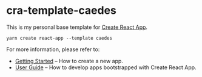 # cra-template-caedes

This is my personal base template for [Create React App](https://github.com/facebook/create-react-app).

```shell
yarn create react-app --template caedes
```

For more information, please refer to:

- [Getting Started](https://create-react-app.dev/docs/getting-started) – How to create a new app.
- [User Guide](https://create-react-app.dev) – How to develop apps bootstrapped with Create React App.
